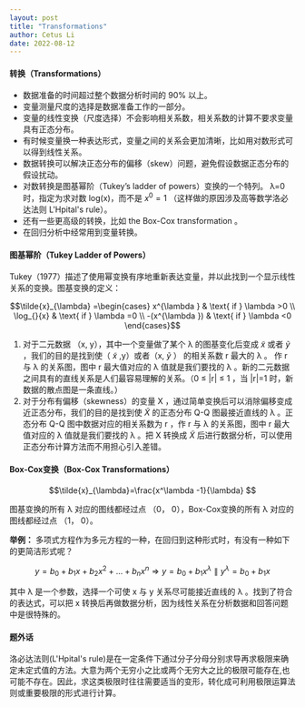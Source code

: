 ```yaml
---
layout: post
title: "Transformations"
author: Cetus Li
date: 2022-08-12
---
```

#### **转换（Transformations）**
- 数据准备的时间超过整个数据分析时间的 90% 以上。
- 变量测量尺度的选择是数据准备工作的一部分。
- 变量的线性变换（尺度选择）不会影响相关系数，相关系数的计算不要求变量具有正态分布。
- 有时候变量换一种表达形式，变量之间的关系会更加清晰，比如用对数形式可以得到线性关系。
- 数据转换可以解决正态分布的偏移（skew）问题，避免假设数据正态分布的假设扰动。
- 对数转换是图基幂阶（Tukey’s ladder of powers）变换的一个特列。 λ=0 时，指定为求对数 log(x)，而不是 $x^0=1$ （这样做的原因涉及高等数学洛必达法则 L'Hpital's rule）。
- 还有一些更高级的转换，比如 the Box-Cox transformation 。
- 在回归分析中经常用到变量转换。


#### **图基幂阶（Tukey Ladder of Powers）**
Tukey（1977）描述了使用幂变换有序地重新表达变量，并以此找到一个显示线性关系的变换。图基变换的定义：

$$\tilde{x}_{\lambda} =\begin{cases}
 x^{\lambda }  & \text{ if } \lambda >0 \\
 \log_{}{x}  & \text{ if } \lambda =0 \\
 -(x^{\lambda }) & \text{ if } \lambda <0
\end{cases}$$

1. 对于二元数据 （x, y），其中一个变量做了某个 λ 的图基变化后变成 $\tilde{x}$ 或者 $\tilde{y}$ ，我们的目的是找到使（ $\tilde{x}$ ,y）或者（x, $\tilde{y}$ ） 的相关系数 r 最大的 λ 。 作 r 与 λ 的关系图，图中 r 最大值对应的 λ 值就是我们要找的 λ 。新的二元数据之间具有的直线关系是人们最容易理解的关系。（0 $\le$ |r| $\le$ 1 ，当 |r|=1 时，新数据的散点图是一条直线。）
2. 对于分布有偏移（skewness）的变量 X ，通过简单变换后可以消除偏移变成近正态分布，我们的目的是找到使  $\tilde{X}$ 的正态分布 Q-Q 图最接近直线的 λ 。正态分布 Q-Q 图中数据对应的相关系数为 r ，作 r 与 λ 的关系图，图中 r 最大值对应的 λ 值就是我们要找的 λ 。把 X 转换成 $\tilde{X}$ 后进行数据分析，可以使用正态分布计算方法而不用担心引入差错。


#### **Box-Cox变换（Box-Cox Transformations）**

$$\tilde{x}_{\lambda}=\frac{x^\lambda -1}{\lambda} $$

图基变换的所有 λ 对应的图线都经过点 （0， 0），Box-Cox变换的所有 λ 对应的图线都经过点 （1， 0）。


**举例：**
多项式方程作为多元方程的一种，在回归到这种形式时，有没有一种如下的更简洁形式呢？

$$y=b_{0}+b_{1}x+b_{2}x^2+...+b_{n}x^n \Rightarrow y=b_{0}+b_{1}x^\lambda \parallel y^\lambda =b_{0}+b_{1}x$$

其中 λ 是一个参数，选择一个可使 x 与 y 关系尽可能接近直线的 λ 。找到了符合的表达式，可以把 x 转换后再做数据分析，因为线性关系在分析数据和回答问题中是很特殊的。


#### **题外话**
洛必达法则(L'Hpital's rule)是在一定条件下通过分子分母分别求导再求极限来确定未定式值的方法。大意为两个无穷小之比或两个无穷大之比的极限可能存在,也可能不存在。因此，求这类极限时往往需要适当的变形，转化成可利用极限运算法则或重要极限的形式进行计算。
